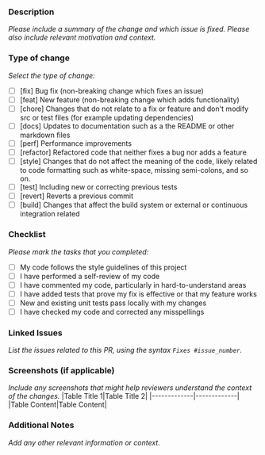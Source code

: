 ### Description

_Please include a summary of the change and which issue is fixed. Please also include relevant motivation and context._

### Type of change

_Select the type of change:_

- [ ] [fix] Bug fix (non-breaking change which fixes an issue)
- [ ] [feat] New feature (non-breaking change which adds functionality)
- [ ] [chore] Changes that do not relate to a fix or feature and don't modify src or test files (for example updating dependencies)
- [ ] [docs] Updates to documentation such as a the README or other markdown files
- [ ] [perf] Performance improvements
- [ ] [refactor] Refactored code that neither fixes a bug nor adds a feature
- [ ] [style] Changes that do not affect the meaning of the code, likely related to code formatting such as white-space, missing semi-colons, and so on.
- [ ] [test] Including new or correcting previous tests
- [ ] [revert] Reverts a previous commit
- [ ] [build] Changes that affect the build system or external or continuous integration related

### Checklist

_Please mark the tasks that you completed:_

- [ ] My code follows the style guidelines of this project
- [ ] I have performed a self-review of my code
- [ ] I have commented my code, particularly in hard-to-understand areas
- [ ] I have added tests that prove my fix is effective or that my feature works
- [ ] New and existing unit tests pass locally with my changes
- [ ] I have checked my code and corrected any misspellings

### Linked Issues

_List the issues related to this PR, using the syntax `Fixes #issue_number`._

### Screenshots (if applicable)

_Include any screenshots that might help reviewers understand the context of the changes._
|Table Title 1|Table Title 2|
|-------------|-------------|
|Table Content|Table Content|

### Additional Notes

_Add any other relevant information or context._
